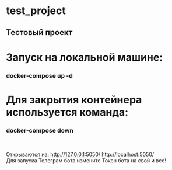 # test_project
<h2>Тестовый проект </h2>

<h1>Запуск на локальной машине:</h1> <h3><b>docker-compose up -d </b></h3>
<h1>Для закрытия контейнера используется команда:</h1> <h3><b>docker-compose down</b></h3></br>

Открываются на: http://127.0.0.1:5050/ http://localhost:5050/ </br>
Для запуска  Телеграм бота измените Токен бота на свой и все!


